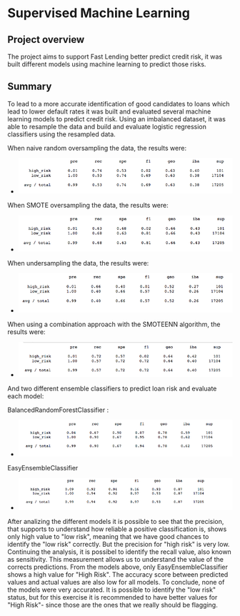 # Supervised Machine Learning

## Project overview

The project aims to support Fast Lending better predict credit risk, it was built different models using machine learning to predict those risks. 

## Summary
To lead to a more accurate identification of good candidates to loans which lead to lower default rates it was built and evaluated several machine learning models to predict credit risk. 
Using an imbalanced dataset, it was able to resample the data and build and evaluate logistic regression classifiers using the resampled data.

When naive random oversampling the data, the results were:
- ![alt text]( https://github.com/DaniGio/ML_Supervised/blob/master/Pic/Naive%20Random%20Oversampling.png)

When SMOTE oversampling the data, the results were:
- ![alt text]( https://github.com/DaniGio/ML_Supervised/blob/master/Pic/SMOTE%20Oversampling.png)


When undersampling the data, the results were:
- ![alt text]( https://github.com/DaniGio/ML_Supervised/blob/master/Pic/Undersampling.png)

When using a combination approach with the SMOTEENN algorithm, the results were:
- ![alt text]( https://github.com/DaniGio/ML_Supervised/blob/master/Pic/SMOTEENN.png)

And two different ensemble classifiers to predict loan risk and evaluate each model:

BalancedRandomForestClassifier :
- ![alt text]( https://github.com/DaniGio/ML_Supervised/blob/master/Pic/Balanced%20Random%20Forest%20Classifier.png)

EasyEnsembleClassifier
- ![alt text]( https://github.com/DaniGio/ML_Supervised/blob/master/Pic/Easy%20Ensemble%20AdaBoost%20Classifier.png)

After analizing the different models it is possible to see that the precision, that supports to understand how reliable a positive classification is, shows only high value to "low risk", meaning that we have good chances to identify the "low risk" correctly. But the precision for "high risk" is very low.
Continuing the analysis, it is possibel to identify the recall value, also known as sensitivity. This measurement allows us to understand the value of the corrects predictions. From the models above, only EasyEnsembleClassifier shows a high value for "High Risk".
The accuracy score between predicted values and actual values are also low for all models. 
To conclude, none of the models were very accurated. It is possible to identify the "low risk" status, but for this exercise it is recommended to have better values for "High Risk"- since those are the ones that we really should be flagging.
